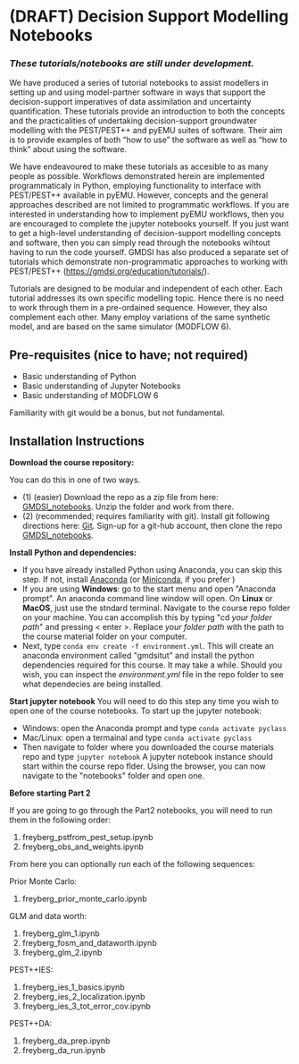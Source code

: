 # (DRAFT) Decision Support Modelling Notebooks

### ***These tutorials/notebooks are still under development.***

We have produced a series of tutorial notebooks to assist modellers in setting up and using model-partner software in ways that support the decision-support imperatives of data assimilation and uncertainty quantification. These tutorials provide an introduction to both the concepts and the practicalities of undertaking decision-support groundwater modelling with the PEST/PEST++ and pyEMU suites of software. Their aim is to provide examples of both “how to use” the software as well as “how to think” about using the software. 

We have endeavoured to make these tutorials as accesible to as many people as possible. Workflows demonstrated herein are implemented programmaticaly in Python, employing functionality to interface with PEST/PEST++ available in pyEMU. However, concepts and the general approaches described are not limited to programmatic workflows. If you are interested in understanding how to implement pyEMU workflows, then you are encouraged to complete the jupyter notebooks yourself. If you just want to get a high-level understanding of decision-support modelling concepts and software, then you can simply read through the notebooks wihtout having to run the code yourself. GMDSI has also produced a separate set of tutorials which demonstrate non-programmatic approaches to working with PEST/PEST++ (https://gmdsi.org/education/tutorials/). 

Tutorials are designed to be modular and independent of each other. Each tutorial addresses its own specific modelling topic. Hence there is no need to work through them in a pre-ordained sequence. However, they also complement each other. Many employ variations of the same synthetic model, and are based on the same simulator (MODFLOW 6). 

## Pre-requisites (nice to have; not required)
 - Basic understanding of Python 
 - Basic understanding of Jupyter Notebooks
 - Basic understanding of MODFLOW 6

Familiarity with git would be a bonus, but not fundamental.

## Installation Instructions

**Download the course repository:**

You can do this in one of two ways. 
 - (1) (easier) Download the repo as a zip file from here: [GMDSI_notebooks](https://github.com/rhugman/GMDSI_notebooks). Unzip the folder and work from there.
 - (2) (recommended; requires familiarity with git). Install git following directions here: [Git](https://git-scm.com/book/en/v2/Getting-Started-Installing-Git). Sign-up for a git-hub account, then clone the repo [GMDSI_notebooks](https://github.com/rhugman/GMDSI_notebooks).

**Install Python and dependencies:**
 - If you have already installed Python using Anaconda, you can skip this step. If not, install [Anaconda](https://www.anaconda.com/products/individual) (or [Miniconda](https://docs.conda.io/en/latest/miniconda.html), if you prefer )
 - If you are using __Windows__: go to the start menu and open "Anaconda prompt". An anaconda command line window will open. On __Linux__ or __MacOS__, just use the stndard terminal. Navigate to the course repo folder on your machine. You can accomplish this by typing "cd *your folder path*" and pressing < enter >. Replace *your folder path* with the path to the course material folder on your computer.
 - Next, type `conda env create -f environment.yml`. This will create an anaconda environment called "gmdsitut" and install the python dependencies required for this course. It may take a while. Should you wish, you can inspect the *environment.yml* file in the repo folder to see what dependecies are being installed.

**Start jupyter notebook**
You will need to do this step any time you wish to open one of the course notebooks.
To start up the jupyter notebook:
- Windows: open the Anaconda prompt and type `conda activate pyclass`
- Mac/Linux: open a termainal and type `conda activate pyclass`
- Then navigate to folder where you downloaded the course materials repo and type `jupyter notebook`
A jupyter notebook instance should start within the course repo flder. Using the browser, you can now navigate to the "notebooks" folder and open one.

**Before starting Part 2**

If you are going to go through the Part2 notebooks, you will need to run them in the following order:
 1. freyberg_pstfrom_pest_setup.ipynb
 2. freyberg_obs_and_weights.ipynb

From here you can optionally run each of the following sequences:

Prior Monte Carlo:
 1. freyberg_prior_monte_carlo.ipynb

GLM and data worth:
 1. freyberg_glm_1.ipynb
 2. freyberg_fosm_and_dataworth.ipynb
 3. freyberg_glm_2.ipynb

PEST++IES:
 1. freyberg_ies_1_basics.ipynb
 2. freyberg_ies_2_localization.ipynb
 3. freyberg_ies_3_tot_error_cov.ipynb

PEST++DA:
 1. freyberg_da_prep.ipynb
 2. freyberg_da_run.ipynb
